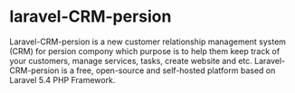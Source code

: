 # laravel-CRM-persion
Laravel-CRM-persion is a new customer relationship management system (CRM) for persion compony which purpose is to help them keep track of your customers, manage services, tasks, create website and etc. Laravel-CRM-persion is a free, open-source and self-hosted platform based on Laravel 5.4 PHP Framework. 
